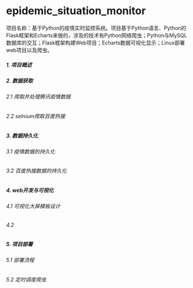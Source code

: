 # epidemic_situation_monitor
项目名称：基于Python的疫情实时监控系统。项目基于Python语言、Python的Flask框架和Echarts来做的，涉及的技术有Python网络爬虫；Python与MySQL数据库的交互；Flask框架构建Web项目；Echarts数据可视化显示；Linux部署web项目以及爬虫。

##### 1. 项目概述

##### 2. 数据获取

###### 2.1 爬取并处理腾讯疫情数据

###### 2.2 selnium爬取百度热搜

##### 3. 数据持久化

###### 3.1 疫情数据的持久化

###### 3.2 百度热搜数据的持久化

##### 4. web开发与可视化
###### 4.1 可视化大屏模板设计

###### 4.2 

##### 5. 项目部署
###### 5.1 部署流程
###### 5.2 定时调度爬虫
